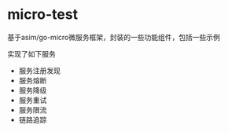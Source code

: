 # micro-test

基于asim/go-micro微服务框架，封装的一些功能组件，包括一些示例

实现了如下服务

- 服务注册发现
- 服务熔断
- 服务降级
- 服务重试
- 服务限流
- 链路追踪